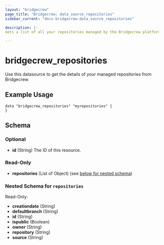 ```yaml
---
layout: "bridgecrew"
page_title: "Bridgecrew: data_source_repositories"
sidebar_current: "docs-bridgecrew-data_source_repositories"

description: |-
Gets a list of all your repositories managed by the Bridgecrew platform <https://docs.bridgecrew.io/reference/getrepositories>.

---
```


# bridgecrew_repositories

Use this datasource to get the details of your managed repositories from Bridgecrew.




## Example Usage
```hcl
data "bridgecrew_repositories" "myrepositories" {
}
```
<!-- schema generated by tfplugindocs -->
## Schema

### Optional

- **id** (String) The ID of this resource.

### Read-Only

- **repositories** (List of Object) (see [below for nested schema](#nestedatt--repositories))

<a id="nestedatt--repositories"></a>
### Nested Schema for `repositories`

Read-Only:

- **creationdate** (String)
- **defaultbranch** (String)
- **id** (String)
- **ispublic** (Boolean)
- **owner** (String)
- **repository** (String)
- **source** (String)
